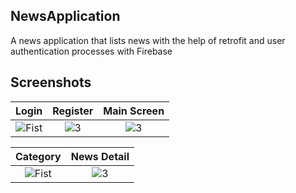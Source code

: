 
## NewsApplication

A news application that lists news with the help of retrofit and user authentication processes with Firebase
  
## Screenshots

| Login | Register | Main Screen |
|:-:|:-:|:-:|
| ![Fist](https://user-images.githubusercontent.com/81919398/235757053-fb562459-a4f0-48a4-b19c-7cc881f9cd01.jpg) | ![3](https://user-images.githubusercontent.com/81919398/235757365-531fe0b0-ff93-4beb-afc2-db340e728087.jpg) | ![3](https://user-images.githubusercontent.com/81919398/235757381-45cc0d54-ec37-4a67-a054-7db210fb5100.jpg)
  
| Category | News Detail
|:-:|:-:|
| ![Fist](https://user-images.githubusercontent.com/81919398/235757393-fdf90351-844c-40e7-b0dc-740b30e4e08f.jpg) | ![3](https://user-images.githubusercontent.com/81919398/235757415-0967f4e5-042d-4f2d-9e6a-12ee1d5fb3e8.jpg)


